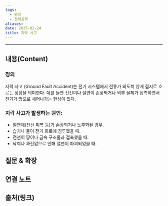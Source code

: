 ```yaml
---
tags:
  - 완성
  - 전력공학
aliases: 
date: 2025-02-24
title: 지락 사고
---
```


---

## 내용(Content)

### 정의

지락 사고 (Ground Fault Accident)는 전기 시스템에서 전류가 의도치 않게 접지로 흐르는 상황을 의미한다. 예를 들면 전선이나 절연이 손상되거나 외부 물체가 접촉하면서 전기가 땅으로 새어나가는 현상이 있다. 

### 지락 사고가 발생하는 원인:


- 절연체(전선 피복 등)가 손상되거나 노후화된 경우.
- 습기나 물이 전기 회로에 침투했을 때.
- 전선이 땅이나 금속 구조물과 접촉했을 때.
- 낙뢰나 과전압으로 인해 절연이 파괴되었을 때.

## 질문 & 확장


## 연결 노트

## 출처(링크)






